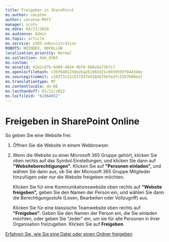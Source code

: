 ```yaml
---
title: Freigeben in SharePoint
ms.author: cmcatee
author: cmcatee-MSFT
manager: scotv
ms.date: 04/21/2020
ms.audience: Admin
ms.topic: article
ms.service: o365-administration
ROBOTS: NOINDEX, NOFOLLOW
localization_priority: Normal
ms.collection: Adm_O365
ms.custom: ''
ms.assetid: 62b2c87b-6d09-4654-9bf0-868a5e73b7c7
ms.openlocfilehash: c39f6401250e2ba261865d21c6939593f044346e
ms.sourcegitcommit: c26373c21c837937b41026f56fedfc51b7b80ea7
ms.translationtype: MT
ms.contentlocale: de-DE
ms.lasthandoff: 01/12/2022
ms.locfileid: "61964652"
---
```

# <a name="how-to-share-in-sharepoint-online"></a>Freigeben in SharePoint Online

So geben Sie eine Website frei:
  
1. Öffnen Sie die Website in einem Webbrowser.
    
2. Wenn die Website zu einer Microsoft 365 Gruppe gehört, klicken Sie oben rechts auf das Symbol Einstellungen, und klicken Sie dann auf **"Websiteberechtigungen".** Klicken Sie auf **"Personen einladen",** und wählen Sie dann aus, ob Sie der Microsoft 365 Gruppe Mitglieder hinzufügen oder nur die Website freigeben möchten. 
    
    Klicken Sie für eine Kommunikationswebsite oben rechts auf **"Website freigeben",** geben Sie den Namen der Person ein, und wählen Sie dann die Berechtigungsstufe (Lesen, Bearbeiten oder Vollzugriff) aus. 
    
    Klicken Sie für eine klassische Teamwebsite oben rechts auf **"Freigeben".** Geben Sie den Namen der Person ein, die Sie einladen möchten, oder geben Sie "Jeder" ein, um sie für alle Personen in Ihrer Organisation freizugeben. Klicken Sie auf **Freigeben**.
    
[Erfahren Sie, wie Sie eine Datei oder einen Ordner freigeben](https://go.microsoft.com/fwlink/?linkid=511430)
  


